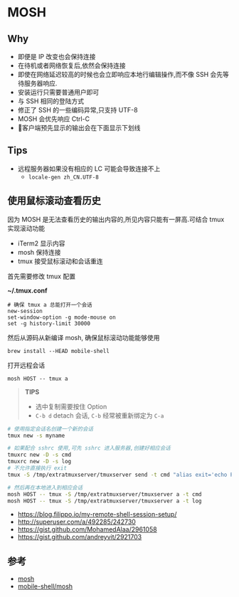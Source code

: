 # MOSH

## Why
* 即便是 IP 改变也会保持连接
* 在待机或者网络恢复后,依然会保持连接
* 即使在网络延迟较高的时候也会立即响应本地行编辑操作,而不像 SSH 会先等待服务器响应.
* 安装运行只需要普通用户即可
* 与 SSH 相同的登陆方式
* 修正了 SSH 的一些编码异常,只支持 UTF-8
* MOSH 会优先响应 Ctrl-C
* 客户端预先显示的输出会在下面显示下划线

## Tips
* 远程服务器如果没有相应的 LC 可能会导致连接不上
  * `locale-gen zh_CN.UTF-8`

## 使用鼠标滚动查看历史

因为 MOSH 是无法查看历史的输出内容的,所见内容只能有一屏高.可结合 tmux 实现滚动功能

* iTerm2 显示内容
* mosh 保持连接
* tmux 接受鼠标滚动和会话重连


首先需要修改 tmux 配置

__~/.tmux.conf__

```
# 确保 tmux a 总能打开一个会话
new-session
set-window-option -g mode-mouse on
set -g history-limit 30000
```

然后从源码从新编译 mosh, 确保鼠标滚动功能能够使用

```
brew install --HEAD mobile-shell
```

打开远程会话

```
mosh HOST -- tmux a  
```

> __TIPS__
>
> * 选中复制需要按住 Option
> * `C-b d` detach 会话, `C-b` 经常被重新绑定为 `C-a`

```bash
# 使用指定会话名创建一个新的会话
tmux new -s myname

# 如果配合 sshrc 使用,可先 sshrc 进入服务器,创建好相应会话
tmuxrc new -D -s cmd
tmuxrc new -D -s log
# 不允许直接执行 exit
tmux -S /tmp/extratmuxserver/tmuxserver send -t cmd "alias exit='echo Please do not exit,use [CTRL-A+D] to detach from this session, if you really want to exit, use [command exit] instead'" ENTER

# 然后再在本地进入到相应会话
mosh HOST -- tmux -S /tmp/extratmuxserver/tmuxserver a -t cmd
mosh HOST -- tmux -S /tmp/extratmuxserver/tmuxserver a -t log
```


* https://blog.filippo.io/my-remote-shell-session-setup/
* http://superuser.com/a/492285/242730
* https://gist.github.com/MohamedAlaa/2961058
* https://gist.github.com/andreyvit/2921703

## 参考
* [mosh](https://mosh.mit.edu/)
* [mobile-shell/mosh](https://github.com/mobile-shell/mosh)
